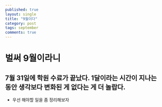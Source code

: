 ```yaml
---
published: true
layout: single
title: "9월이다"
category: post
tags: september
comments: true
---
```


# 벌써 9월이라니
7월 31일에 학원 수료가 끝났다. 1달이라는 시간이 지나는 동안
생각보다 변화된 게 없다는 게 더 놀랍다.
------
- 우선 해야할 일을 좀 정리해보자 